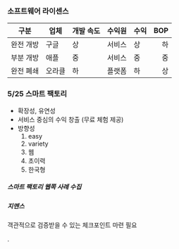 ### 소프트웨어 라이센스

구분     | 업체     | 개발 속도 | 수익원 | 수익 | BOP
--------| ------- | ----| ----- | ----| ---:
완전 개방 | 구글     | 상   |  서비스 | 상 | 하
부분 개방 | 애플     | 중   |  서비스 | 중 | 중
완전 폐쇄 | 오라클    | 하  | 플랫폼  | 하 | 상


### 5/25 스마트 팩토리
  - 확장성, 유연성
  - 서비스 중심의 수익 창출 (무료 체험 제공)
  - 방향성
    1. easy
    2. variety
    3. 웹
    4. 초이력
    4. 한국형

##### 스마트 팩토리 웹쪽 사례 수집
##### 지멘스

객관적으로 검증받을 수 있는 체크포인트 마련 필요







.
